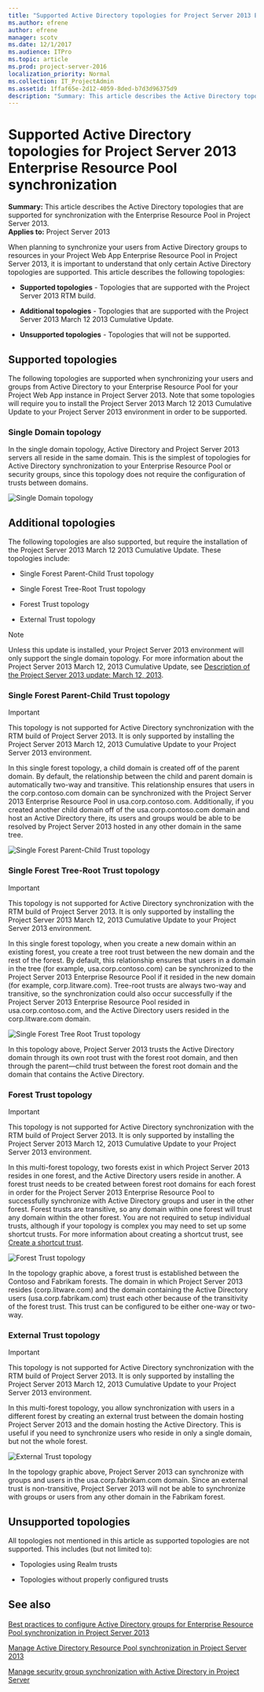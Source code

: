 ```yaml
---
title: "Supported Active Directory topologies for Project Server 2013 Enterprise Resource Pool synchronization"
ms.author: efrene
author: efrene
manager: scotv
ms.date: 12/1/2017
ms.audience: ITPro
ms.topic: article
ms.prod: project-server-2016
localization_priority: Normal
ms.collection: IT_ProjectAdmin
ms.assetid: 1ffaf65e-2d12-4059-8ded-b7d3d96375d9
description: "Summary: This article describes the Active Directory topologies that are supported for synchronization with the Enterprise Resource Pool in Project Server 2013."
---
```


# Supported Active Directory topologies for Project Server 2013 Enterprise Resource Pool synchronization
 
 **Summary:** This article describes the Active Directory topologies that are supported for synchronization with the Enterprise Resource Pool in Project Server 2013.<br/>
**Applies to:** Project Server 2013
  
When planning to synchronize your users from Active Directory groups to resources in your Project Web App Enterprise Resource Pool in Project Server 2013, it is important to understand that only certain Active Directory topologies are supported. This article describes the following topologies:
  
- **Supported topologies** - Topologies that are supported with the Project Server 2013 RTM build.
    
- **Additional topologies** - Topologies that are supported with the Project Server 2013 March 12 2013 Cumulative Update.
    
- **Unsupported topologies** - Topologies that will not be supported.
    
## Supported topologies

The following topologies are supported when synchronizing your users and groups from Active Directory to your Enterprise Resource Pool for your Project Web App instance in Project Server 2013. Note that some topologies will require you to install the Project Server 2013 March 12 2013 Cumulative Update to your Project Server 2013 environment in order to be supported. 
  
### Single Domain topology

In the single domain topology, Active Directory and Project Server 2013 servers all reside in the same domain. This is the simplest of topologies for Active Directory synchronization to your Enterprise Resource Pool or security groups, since this topology does not require the configuration of trusts between domains.
  
![Single Domain topology](images/ADSyncSingleDomainTopology.jpg)
  
## Additional topologies

The following topologies are also supported, but require the installation of the Project Server 2013 March 12 2013 Cumulative Update. These topologies include:
  
- Single Forest Parent-Child Trust topology
    
- Single Forest Tree-Root Trust topology
    
- Forest Trust topology
    
- External Trust topology
    
> [!NOTE]
> Unless this update is installed, your Project Server 2013 environment will only support the single domain topology. For more information about the Project Server 2013 March 12, 2013 Cumulative Update, see [Description of the Project Server 2013 update: March 12, 2013](https://support.microsoft.com/kb/2768001). 
  
### Single Forest Parent-Child Trust topology

> [!IMPORTANT]
> This topology is not supported for Active Directory synchronization with the RTM build of Project Server 2013. It is only supported by installing the Project Server 2013 March 12, 2013 Cumulative Update to your Project Server 2013 environment. 
  
In this single forest topology, a child domain is created off of the parent domain. By default, the relationship between the child and parent domain is automatically two-way and transitive. This relationship ensures that users in the corp.contoso.com domain can be synchronized with the Project Server 2013 Enterprise Resource Pool in usa.corp.contoso.com. Additionally, if you created another child domain off of the usa.corp.contoso.com domain and host an Active Directory there, its users and groups would be able to be resolved by Project Server 2013 hosted in any other domain in the same tree.
  
![Single Forest Parent-Child Trust topology](images/ADSyncSingleForestParentChildTrust.jpg)
  
### Single Forest Tree-Root Trust topology

> [!IMPORTANT]
> This topology is not supported for Active Directory synchronization with the RTM build of Project Server 2013. It is only supported by installing the Project Server 2013 March 12, 2013 Cumulative Update to your Project Server 2013 environment. 
  
In this single forest topology, when you create a new domain within an existing forest, you create a tree root trust between the new domain and the rest of the forest. By default, this relationship ensures that users in a domain in the tree (for example, usa.corp.contoso.com) can be synchronized to the Project Server 2013 Enterprise Resource Pool if it resided in the new domain (for example, corp.litware.com). Tree-root trusts are always two-way and transitive, so the synchronization could also occur successfully if the Project Server 2013 Enterprise Resource Pool resided in usa.corp.contoso.com, and the Active Directory users resided in the corp.litware.com domain.
  
![Single Forest Tree Root Trust topology](images/ADSyncSingleForestTreeRootTrust.jpg)
  
In this topology above, Project Server 2013 trusts the Active Directory domain through its own root trust with the forest root domain, and then through the parent—child trust between the forest root domain and the domain that contains the Active Directory.
  
### Forest Trust topology

> [!IMPORTANT]
> This topology is not supported for Active Directory synchronization with the RTM build of Project Server 2013. It is only supported by installing the Project Server 2013 March 12, 2013 Cumulative Update to your Project Server 2013 environment. 
  
In this multi-forest topology, two forests exist in which Project Server 2013 resides in one forest, and the Active Directory users reside in another. A forest trust needs to be created between forest root domains for each forest in order for the Project Server 2013 Enterprise Resource Pool to successfully synchronize with Active Directory groups and user in the other forest. Forest trusts are transitive, so any domain within one forest will trust any domain within the other forest. You are not required to setup individual trusts, although if your topology is complex you may need to set up some shortcut trusts. For more information about creating a shortcut trust, see [Create a shortcut trust](https://technet.microsoft.com/en-us/library/cc725721.aspx). 
  
![Forest Trust topology](images/ADSyncForestTrust.jpg)
  
In the topology graphic above, a forest trust is established between the Contoso and Fabrikam forests. The domain in which Project Server 2013 resides (corp.litware.com) and the domain containing the Active Directory users (usa.corp.fabrikam.com) trust each other because of the transitivity of the forest trust. This trust can be configured to be either one-way or two-way.
  
### External Trust topology

> [!IMPORTANT]
> This topology is not supported for Active Directory synchronization with the RTM build of Project Server 2013. It is only supported by installing the Project Server 2013 March 12, 2013 Cumulative Update to your Project Server 2013 environment. 
  
In this multi-forest topology, you allow synchronization with users in a different forest by creating an external trust between the domain hosting Project Server 2013 and the domain hosting the Active Directory. This is useful if you need to synchronize users who reside in only a single domain, but not the whole forest. 
  
![External Trust topology](images/ADSyncExternalTrust.jpg)
  
In the topology graphic above, Project Server 2013 can synchronize with groups and users in the usa.corp.fabrikam.com domain. Since an external trust is non-transitive, Project Server 2013 will not be able to synchronize with groups or users from any other domain in the Fabrikam forest.
  
## Unsupported topologies

All topologies not mentioned in this article as supported topologies are not supported. This includes (but not limited to):
  
- Topologies using Realm trusts
    
- Topologies without properly configured trusts
    
## See also

#### 

[Best practices to configure Active Directory groups for Enterprise Resource Pool synchronization in Project Server 2013](best-practices-to-configure-active-directory-groups-for-enterprise-resource-pool.md)
  
[Manage Active Directory Resource Pool synchronization in Project Server 2013](manage-active-directory-resource-pool-synchronization-in-project-server-2013.md)
  
[Manage security group synchronization with Active Directory in Project Server](manage-security-group-synchronization-with-active-directory-in-project-server.md)

